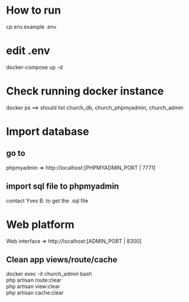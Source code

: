 
# How to run
cp env.example .env
# edit .env
docker-compose up -d  

# Check running docker instance
docker ps ==> should list church_db, church_phpmyadmin, church_admin  

# Import database
## go to 
phpmyadmin => http://localhost:[PHPMYADMIN_PORT | 7771]  

## import sql file to phpmyadmin
contact Yves B. to get the .sql file  

# Web platform
Web interface => http://localhost:[ADMIN_PORT | 8300]  

## Clean app views/route/cache
docker exec -it church_admin bash  
php artisan route:clear  
php artisan view:clear  
php artisan cache:clear  
